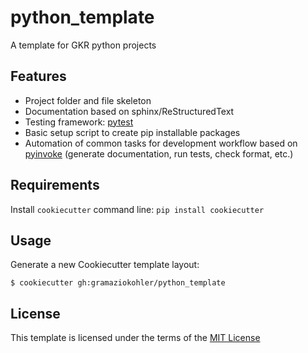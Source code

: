 # python_template

A template for GKR python projects

## Features

* Project folder and file skeleton
* Documentation based on sphinx/ReStructuredText
* Testing framework: [pytest]()
* Basic setup script to create pip installable packages
* Automation of common tasks for development workflow based on [pyinvoke]() (generate documentation, run tests, check format, etc.)

## Requirements

Install `cookiecutter` command line: `pip install cookiecutter`    

## Usage

Generate a new Cookiecutter template layout:
```
$ cookiecutter gh:gramaziokohler/python_template
```

## License

This template is licensed under the terms of the [MIT License](/LICENSE)
